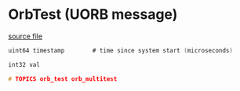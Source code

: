 # OrbTest (UORB message)



[source file](https://github.com/PX4/PX4-Autopilot/blob/main/msg/OrbTest.msg)

```c
uint64 timestamp        # time since system start (microseconds)

int32 val

# TOPICS orb_test orb_multitest

```
